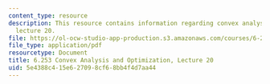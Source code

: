 ```yaml
---
content_type: resource
description: This resource contains information regarding convex analysis and optimization,
  lecture 20.
file: https://ol-ocw-studio-app-production.s3.amazonaws.com/courses/6-253-convex-analysis-and-optimization-spring-2012/5e4388c415e627098cf68bb4f4d7aa44_MIT6_253S12_lec20.pdf
file_type: application/pdf
resourcetype: Document
title: 6.253 Convex Analysis and Optimization, Lecture 20
uid: 5e4388c4-15e6-2709-8cf6-8bb4f4d7aa44
---
```

